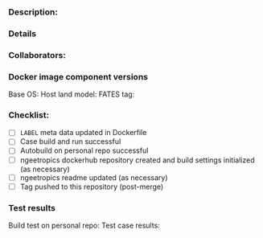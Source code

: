 ### Description:
<!--- Brief description of the changes being made -->

### Details
<!--- Place details of the changes and any links to relevant issues or discussions here -->

### Collaborators:
<!--- Note those that specifically helped you develop the changes -->


### Docker image component versions
<!--- Identify the specific version of the OS, host land model, and fates version updated.  This should have been updated in the Dockerfile `LABEL`.  Links to the dockerhub or github commit are encouraged. -->
Base OS: 
Host land model: 
FATES tag: 

### Checklist:
<!--- Go over all the following points, and put an `x` in all the boxes that apply. -->
- [ ] `LABEL` meta data updated in Dockerfile
- [ ] Case build and run successful
- [ ] Autobuild on personal repo successful
- [ ] ngeetropics dockerhub repository created and build settings initialized  (as necessary)
- [ ] ngeetropics readme updated (as necessary)
- [ ] Tag pushed to this repository (post-merge)

### Test results
<!--- Include location to build and test case results . -->
Build test on personal repo: 
Test case results: 
